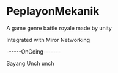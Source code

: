 # PeplayonMekanik

A game genre battle royale made by unity

 Integrated with Miror Networking
 
 ------OnGoing-------


Sayang Unch unch
